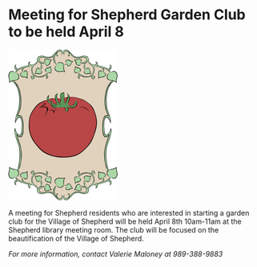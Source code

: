 # Meeting for Shepherd Garden Club to be held April 8

![1274477393-300px.png](images/1274477393-300px.png)

A meeting for Shepherd residents who are interested in starting a garden club for the Village of Shepherd will be held April 8th 10am-11am at the Shepherd library meeting room. The club will be focused on the beautification of the Village of Shepherd.

_For more information, contact Valerie Maloney at 989-388-9883_
